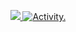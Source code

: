 <p align="center">
  <a href="https://github.com/ashutosh00710/github-readme-activity-graph">
    <img src="https://github-readme-stats.vercel.app/api?username=Ebonfly&theme=catppuccin_mocha&show_icons=true&hide_border=true&title_color=cba6f7&text_bold=true&count_private=true&hide_rank=true&hide=stars,issues"/>
    <img src="https://github-readme-activity-graph.vercel.app/graph?username=Ebonfly&bg_color=1e1e2e&color=cdd6f4&line=cba6f7&point=cba6f7&hide_border=true&hide_title=true&height=300&area=true&area_color=cba6f7&grid=false&radius=4.5" alt="Activity."/>
  </a>
</p>
